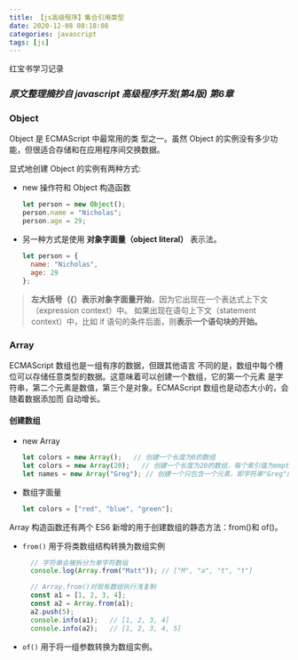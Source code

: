 ```yaml
---
title: 【js高级程序】集合引用类型
date: 2020-12-08 08:18:08
categories: javascript
tags: [js]
---
```


红宝书学习记录

### *原文整理摘抄自 javascript 高级程序开发(第4版) 第6章*

### Object
Object 是 ECMAScript 中最常用的类 型之一。虽然 Object 的实例没有多少功能，但很适合存储和在应用程序间交换数据。

显式地创建 Object 的实例有两种方式:
- new 操作符和 Object 构造函数
  ```js
  let person = new Object();
  person.name = "Nicholas";
  person.age = 29;
  ```
- 另一种方式是使用 **对象字面量（object literal）** 表示法。
  ```js
  let person = {
    name: "Nicholas",
    age: 29
  };
  ```
> **左大括号（{）表示对象字面量开始**，因为它出现在一个表达式上下文（expression context）中。
> 如果出现在语句上下文（statement context）中，比如 if 语句的条件后面，则**表示一个语句块的开始。**

### Array
ECMAScript 数组也是一组有序的数据，但跟其他语言 不同的是，数组中每个槽位可以存储任意类型的数据。这意味着可以创建一个数组，它的第一个元素 是字符串，第二个元素是数值，第三个是对象。ECMAScript 数组也是动态大小的，会随着数据添加而 自动增长。

#### 创建数组
- new Array
  ```js
  let colors = new Array();   // 创建一个长度为0的数组
  let colors = new Array(20);   // 创建一个长度为20的数组，每个索引值为empty
  let names = new Array("Greg"); // 创建一个只包含一个元素，即字符串"Greg"的数组
  ```
- 数组字面量
  ```js
  let colors = ["red", "blue", "green"];
  ```

Array 构造函数还有两个 ES6 新增的用于创建数组的静态方法：from()和 of()。
- `from()` 用于将类数组结构转换为数组实例
  ```js
    // 字符串会被拆分为单字符数组
    console.log(Array.from("Matt")); // ["M", "a", "t", "t"]

    // Array.from()对现有数组执行浅复制
    const a1 = [1, 2, 3, 4];
    const a2 = Array.from(a1);
    a2.push(5);
    console.info(a1);   // [1, 2, 3, 4]
    console.info(a2);   // [1, 2, 3, 4, 5]
  ```
- `of()` 用于将一组参数转换为数组实例。